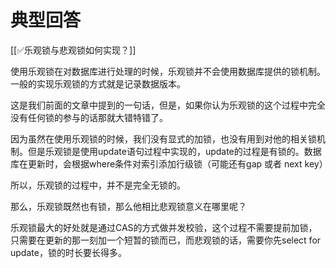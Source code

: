 # 典型回答


[[✅乐观锁与悲观锁如何实现？]]



使用乐观锁在对数据库进行处理的时候，乐观锁并不会使用数据库提供的锁机制。一般的实现乐观锁的方式就是记录数据版本。



这是我们前面的文章中提到的一句话，但是，如果你认为乐观锁的这个过程中完全没有任何锁的参与的话那就大错特错了。



因为虽然在使用乐观锁的时候，我们没有显式的加锁，也没有用到对他的相关锁机制。但是乐观锁是使用update语句过程中实现的，update的过程是有锁的。数据库在更新时，会根据where条件对索引添加行级锁（可能还有gap 或者 next key）



所以，乐观锁的过程中，并不是完全无锁的。



那么，乐观锁既然也有锁，那么他相比悲观锁意义在哪里呢？



乐观锁最大的好处就是通过CAS的方式做并发校验，这个过程不需要提前加锁，只需要在更新的那一刻加一个短暂的锁而已，而悲观锁的话，需要你先select for update，锁的时长要长得多。

